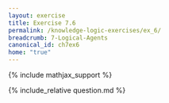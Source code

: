 ```yaml
---
layout: exercise
title: Exercise 7.6
permalink: /knowledge-logic-exercises/ex_6/
breadcrumb: 7-Logical-Agents
canonical_id: ch7ex6
home: "true"
---
```


{% include mathjax_support %}


<div id="hiddden">{% include_relative question.md %}</div>